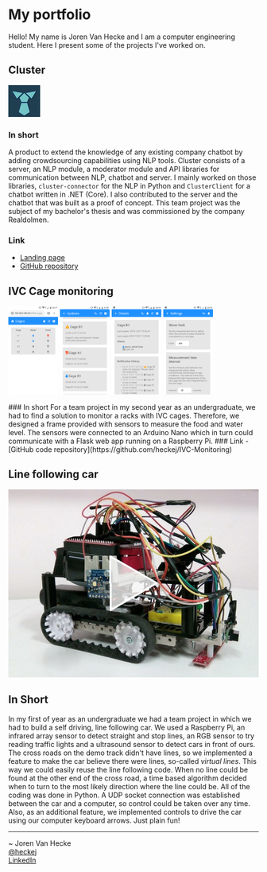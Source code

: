 # My portfolio
Hello! My name is Joren Van Hecke and I am a computer engineering student. Here I present some of the projects I've worked on.
## Cluster
![](logo_64x64.png)
### In short
A product to extend the knowledge of any existing company chatbot by adding crowdsourcing capabilities using NLP tools. Cluster consists of a server, an NLP module, a moderator module and API libraries for communication between NLP, chatbot and server. I mainly worked on those libraries, `cluster-connector` for the NLP in Python and `ClusterClient` for a chatbot written in .NET (Core). I also contributed to the server and the chatbot that was built as a proof of concept. This team project was the subject of my bachelor's thesis and was commissioned by the company Realdolmen.
### Link
- [Landing page](https://heckej.github.io/P-O-Entrepreneurship-Team-A-ClusterConnector/)
- [GitHub repository](https://github.com/heckej/P-O-Entrepreneurship-Team-A-code)

## IVC Cage monitoring
<p float="left">
  <img src="ivc_app/webapp_1.png" width="100" />
  <img src="ivc_app/webapp_2.png" width="100" />
  <img src="ivc_app/webapp_3.png" width="100" />
  <img src="ivc_app/webapp_4.png" width="100" />
</p>
### In short
For a team project in my second year as an undergraduate, we had to find a solution
to monitor a racks with IVC cages. Therefore, we designed a frame provided with
sensors to measure the food and water level. The sensors were connected to an
Arduino Nano which in turn could communicate with a Flask web app running on a
Raspberry Pi.
### Link
- [GitHub code repository](https://github.com/heckej/IVC-Monitoring)

## Line following car
[![](po2_linefollower.jpg)](po2_linefollower.mp4)
## In Short
In my first of year as an undergraduate we had a team project in which we had
to build a self driving, line following car. We used a Raspberry Pi, an infrared
array sensor to detect straight and stop lines, an RGB sensor to try reading traffic lights and
a ultrasound sensor to detect cars in front of ours. The cross roads on the
demo track didn't have lines, so we implemented a feature to make the car believe
there were lines, so-called  _virtual lines_. This way we could easily reuse the
line following code. When no line could be found at the
other end of the cross road, a time based algorithm decided when to turn to the
most likely direction where the line could be. All of the coding was done in Python.
A UDP socket connection was established between the car and a computer, so
control could be taken over any time. Also, as an additional feature, we implemented
controls to drive the car using our computer keyboard arrows. Just plain fun!

* * *
~ Joren Van Hecke  
[@heckej](https://github.com/heckej/)  
[LinkedIn](https://www.linkedin.com/in/jorenvanhecke/)
